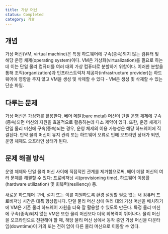 ```yaml
---
title: 가상 머신
status: Completed
category: 기술
---
```


## 개념
가상 머신(VM, virtual machine)은 특정 하드웨어에 구속(종속)되지 않는 컴퓨터 및 해당 운영 체제(operating system)이다.
VM은 가상화(virtualization)를 필요로 하는데 이는 단일 물리 컴퓨터를 여러 대의 가상 컴퓨터로 분할하기 위함이다. 
이러한 분할을 통해 조직(organization)과 인프라스트럭처 제공자(infrastructure provider)는 하드웨어에 영향을 주지 않고 VM을 생성 및 삭제할 수 있다 - VM은 생성 및 삭제할 수 있는 단순 파일.

## 다루는 문제
가상 머신은 가상화를 활용한다.
베어 메탈(bare metal) 머신이 단일 운영 체제에 구속(종속)되면 머신의 자원을 효율적으로 활용하는데 다소 제약이 있다.
또한, 운영 체제가 단일 물리 머신에 구속(종속)되는 경우, 운영 체제의 이용 가능성은 해당 하드웨어에 직결된다.
만약 물리 머신이 유지 관리 또는 하드웨어 오류로 인해 오프라인 상태가 되면, 운영 체제도 오프라인 상태가 된다.

## 문제 해결 방식
운영 체제와 단일 물리 머신 사이에 직접적인 관계를 제거함으로써, 베어 메탈 머신의 여러 문제를 해결할 수 있다: 프로비저닝 시(provisioning time), 하드웨어 이용률(hardware utilization) 및 회복력(resiliency) 등.

새로운 하드웨어 구비, 설치 또는 이를 지원하도록 환경 설정할 필요 없는 새 컴퓨터 프로비저닝 시간은 대폭 향상됩니다.
단일 물리 머신 상에 여러 대의 가상 머신을 배치하기에 VM은 기존 물리 하드웨어 자원을 더욱 잘 활용할 수 있도록 만든다. 
특정 물리 머신에 구속(종속)되지 않는 VM은 또한 물리 머신보다 더욱 회복력이 뛰어나다.
물리 머신을 오프라인으로 전환해야 할 때, 해당 물리 머신 상에서 동작 중인 가상 머신을 다운타임(downtime)이 거의 또는 전혀 없이 다른 물리 머신으로 이동할 수 있다.
